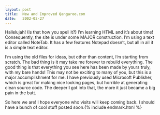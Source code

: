 ```yaml
---
layout: post
title:  New and Improved Qangaroo.com
date:   2002-02-27
---
```


Hallelujah! (Is that how you spell it?) I’m learning HTML and it’s about time! Consequently, the site is under some MAJOR construction. I’m using a text editor called NoteTab. It has a few features Notepad doesn’t, but all in all it is a simple text editor.

I’m using the old files for ideas, but other than content, I’m starting from scratch. The bad thing is it may take me forever to rebuild everything. The good thing is that everything you see here has been made by yours truly, with my bare hands! This may not be exciting to many of you, but this is a major accomplishment for me. I have previously used Microsoft Publisher, which is great for making nice looking pages, but horrible at generating clean source code. The deeper I got into that, the more it just became a big pain in the butt.

So here we are! I hope everyone who visits will keep coming back. I should have a bunch of cool stuff posted soon.{% include endmark.html %}